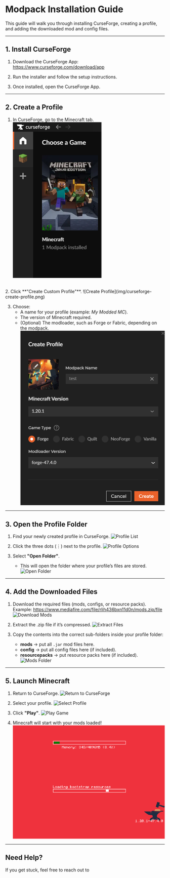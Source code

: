 # Modpack Installation Guide

This guide will walk you through installing CurseForge, creating a profile, and adding the downloaded mod and config files.

---

## 1. Install CurseForge
1. Download the CurseForge App:
   https://www.curseforge.com/download/app

2. Run the installer and follow the setup instructions.

3. Once installed, open the CurseForge App.

---

## 2. Create a Profile
1. In CurseForge, go to the Minecraft tab.
   ![Minecraft Tab](img/curseforge-go-to-minecraft-tab.png)
<br>
2. Click **"Create Custom Profile"**.
   ![Create Profile](img/curseforge-create-profile.png)

3. Choose:
   - A name for your profile (example: *My Modded MC*).
   - The version of Minecraft required.
   - (Optional) The modloader, such as Forge or Fabric, depending on the modpack.
   ![Profile Settings](img/curseforge-profile-settings.png)

---

## 3. Open the Profile Folder
1. Find your newly created profile in CurseForge.
   ![Profile List](img/curseforge-profile-list.png)

2. Click the three dots (⋮) next to the profile.
   ![Profile Options](img/curseforge-profile-options.png)

3. Select **"Open Folder"**.
   - This will open the folder where your profile’s files are stored.
   ![Open Folder](img/curseforge-open-folder.png)

---

## 4. Add the Downloaded Files
1. Download the required files (mods, configs, or resource packs).
   Example: https://www.mediafire.com/file/rlih436bxn11d0n/mods.zip/file
   ![Download Mods](img/download-mods.png)

2. Extract the .zip file if it’s compressed.
   ![Extract Files](img/extract-files.png)

3. Copy the contents into the correct sub-folders inside your profile folder:
   - **mods** → put all `.jar` mod files here.
   - **config** → put all config files here (if included).
   - **resourcepacks** → put resource packs here (if included).
   ![Mods Folder](img/mods-folder.png)

---

## 5. Launch Minecraft
1. Return to CurseForge.
   ![Return to CurseForge](img/curseforge-back.png)

2. Select your profile.
   ![Select Profile](img/curseforge-select-profile.png)

3. Click **"Play"**.
   ![Play Game](img/curseforge-play.png)

4. Minecraft will start with your mods loaded!
   ![Minecraft Mods Loaded](img/minecraft-mods-loaded.png)

---

## Need Help?
If you get stuck, feel free to reach out to
